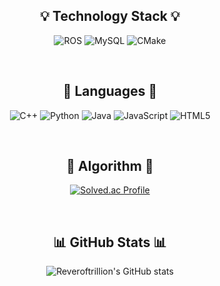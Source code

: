 <div align="center">

## 💡 Technology Stack 💡  
<!-- 프레임워크·DB·툴 -->
![ROS](https://img.shields.io/badge/ROS-22314E?style=for-the-badge&logo=ros&logoColor=white)
![MySQL](https://img.shields.io/badge/MySQL-4479A1?style=for-the-badge&logo=mysql&logoColor=white)
![CMake](https://img.shields.io/badge/CMake-064F8C?style=for-the-badge&logo=cmake&logoColor=white)

<br>

## 🌈 Languages 🌈  
![C++](https://img.shields.io/badge/C%2B%2B-00599C?style=for-the-badge&logo=cplusplus&logoColor=white)
![Python](https://img.shields.io/badge/Python-3776AB?style=for-the-badge&logo=python&logoColor=white)
![Java](https://img.shields.io/badge/Java-007396?style=for-the-badge&logo=openjdk&logoColor=white)
![JavaScript](https://img.shields.io/badge/JavaScript-F7DF1E?style=for-the-badge&logo=javascript&logoColor=black)
![HTML5](https://img.shields.io/badge/HTML5-E34F26?style=for-the-badge&logo=html5&logoColor=white)

<br>

## 🧩 Algorithm 🧩 
[![Solved.ac Profile](http://mazassumnida.wtf/api/v2/generate_badge?boj=cholee3253)](https://solved.ac/cholee3253)

<br>

## 📊 GitHub Stats 📊 
![Reveroftrillion's GitHub stats](https://github-readme-stats.vercel.app/api?username=Reveroftrillion&show_icons=true&theme=default)


</div>
